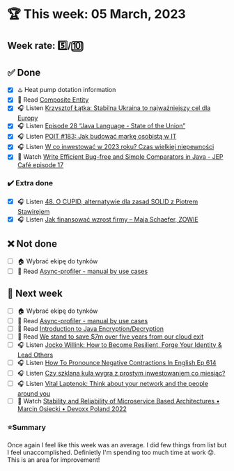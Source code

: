 # 🏆 This week: 05 March, 2023

## Week rate: 5️⃣/🔟

## ✅ Done
- [x] ♨️ Heat pump dotation information
- [x] 📗 Read [Composite Entity](https://java-design-patterns.com/patterns/composite-entity/)
- [x] 🎧 Listen [Krzysztof Łątka: Stabilna Ukraina to najważniejszy cel dla Europy](https://zaprojektujswojezycie.pl/krzysztof-latka-stabilna-ukraina-to-najwazniejszy-cel-dla-europy/)
- [x] 🎧 Listen [Episode 28 “Java Language - State of the Union”](https://inside.java/2022/12/23/podcast-028/)
- [x] 🎧 Listen [POIT #183: Jak budować markę osobistą w IT](https://porozmawiajmyoit.pl/poit-183-jak-budowac-marke-osobista-w-it/)
- [x] 🎧 Listen [W co inwestować w 2023 roku? Czas wielkiej niepewności](https://inwestomat.eu/w-co-inwestowac-w-2023-roku/)
- [x] 🎥 Watch [Write Efficient Bug-free and Simple Comparators in Java - JEP Café episode 17](https://youtu.be/lFbBI85oTnY)

### ✔️ Extra done
- [x] 🎧 Listen [48. O CUPID, alternatywie dla zasad SOLID z Piotrem Stawirejem](https://bettersoftwaredesign.pl/episodes/48)
- [x] 🎧 Listen [Jak finansować wzrost firmy – Maja Schaefer, ZOWIE](https://zaprojektujswojezycie.pl/jak-finansowac-wzrost-firmy-maja-schaefer-zowie/)

## ❌ Not done
- [ ] 🏠 Wybrać ekipę do tynków
- [ ] 📗 Read [Async-profiler - manual by use cases](https://krzysztofslusarski.github.io/2022/12/12/async-manual.html)

## 📝 Next week
- [ ] 🏠 Wybrać ekipę do tynków
- [ ] 📗 Read [Async-profiler - manual by use cases](https://krzysztofslusarski.github.io/2022/12/12/async-manual.html)
- [ ] 📗 Read [Introduction to Java Encryption/Decryption](https://dev.java/learn/security/intro/)
- [ ] 📗 Read [We stand to save $7m over five years from our cloud exit](https://world.hey.com/dhh/we-stand-to-save-7m-over-five-years-from-our-cloud-exit-53996caa)
- [ ] 🎧 Listen [Jocko Willink: How to Become Resilient, Forge Your Identity & Lead Others](https://hubermanlab.com/jocko-willink-how-to-become-resilient-forge-your-identity-and-lead-others/)
- [ ] 🎧 Listen [How To Pronounce Negative Contractions In English Ep 614](https://www.listennotes.com/podcasts/learn-english/how-to-pronounce-negative-6GS3n2MaeRQ/)
- [ ] 🎧 Listen [Czy szklana kula wygra z prostym inwestowaniem co miesiąc?](https://inwestomat.eu/czy-szklana-kula-wygra-z-prostym-inwestowaniem-co-miesiac/)
- [ ] 🎧 Listen [Vital Laptenok: Think about your network and the people around you](https://zaprojektujswojezycie.pl/vital-laptenok-think-about-your-network-and-the-people-around-you/)
- [ ] 🎥 Watch [Stability and Reliability of Microservice Based Architectures • Marcin Osiecki • Devoxx Poland 2022](https://youtu.be/wYDK658iC5Q)

### ⭐Summary
Once again I feel like this week was an average. I did few things from list but I feel unaccomplished. Definietly I'm spending too much time at work 😟. This is an area for improvement!
